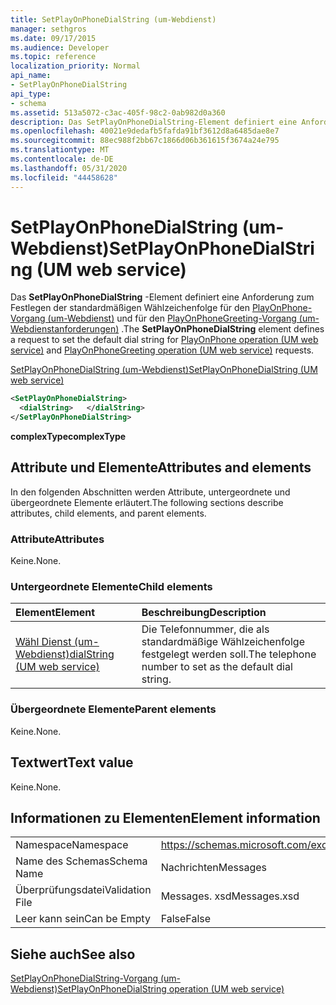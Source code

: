 ```yaml
---
title: SetPlayOnPhoneDialString (um-Webdienst)
manager: sethgros
ms.date: 09/17/2015
ms.audience: Developer
ms.topic: reference
localization_priority: Normal
api_name:
- SetPlayOnPhoneDialString
api_type:
- schema
ms.assetid: 513a5072-c3ac-405f-98c2-0ab982d0a360
description: Das SetPlayOnPhoneDialString-Element definiert eine Anforderung zum Festlegen der standardmäßigen Wählzeichenfolge für den PlayOnPhone-Vorgang (um-Webdienst) und für den PlayOnPhoneGreeting-Vorgang (um-Webdienstanforderungen).
ms.openlocfilehash: 40021e9dedafb5fafda91bf3612d8a6485dae8e7
ms.sourcegitcommit: 88ec988f2bb67c1866d06b361615f3674a24e795
ms.translationtype: MT
ms.contentlocale: de-DE
ms.lasthandoff: 05/31/2020
ms.locfileid: "44458628"
---
```

# <a name="setplayonphonedialstring-um-web-service"></a><span data-ttu-id="572d9-103">SetPlayOnPhoneDialString (um-Webdienst)</span><span class="sxs-lookup"><span data-stu-id="572d9-103">SetPlayOnPhoneDialString (UM web service)</span></span>

<span data-ttu-id="572d9-104">Das **SetPlayOnPhoneDialString** -Element definiert eine Anforderung zum Festlegen der standardmäßigen Wählzeichenfolge für den [PlayOnPhone-Vorgang (um-Webdienst)](playonphone-operation-um-web-service.md) und für den [PlayOnPhoneGreeting-Vorgang (um-Webdienstanforderungen)](playonphonegreeting-operation-um-web-service.md) .</span><span class="sxs-lookup"><span data-stu-id="572d9-104">The **SetPlayOnPhoneDialString** element defines a request to set the default dial string for [PlayOnPhone operation (UM web service)](playonphone-operation-um-web-service.md) and [PlayOnPhoneGreeting operation (UM web service)](playonphonegreeting-operation-um-web-service.md) requests.</span></span> 
  
[<span data-ttu-id="572d9-105">SetPlayOnPhoneDialString (um-Webdienst)</span><span class="sxs-lookup"><span data-stu-id="572d9-105">SetPlayOnPhoneDialString (UM web service)</span></span>](setplayonphonedialstring-um-web-service.md)
  
```xml
<SetPlayOnPhoneDialString>
  <dialString>   </dialString>
</SetPlayOnPhoneDialString>
```

 <span data-ttu-id="572d9-106">**complexType**</span><span class="sxs-lookup"><span data-stu-id="572d9-106">**complexType**</span></span>
## <a name="attributes-and-elements"></a><span data-ttu-id="572d9-107">Attribute und Elemente</span><span class="sxs-lookup"><span data-stu-id="572d9-107">Attributes and elements</span></span>

<span data-ttu-id="572d9-108">In den folgenden Abschnitten werden Attribute, untergeordnete und übergeordnete Elemente erläutert.</span><span class="sxs-lookup"><span data-stu-id="572d9-108">The following sections describe attributes, child elements, and parent elements.</span></span>
  
### <a name="attributes"></a><span data-ttu-id="572d9-109">Attribute</span><span class="sxs-lookup"><span data-stu-id="572d9-109">Attributes</span></span>

<span data-ttu-id="572d9-110">Keine.</span><span class="sxs-lookup"><span data-stu-id="572d9-110">None.</span></span>
  
### <a name="child-elements"></a><span data-ttu-id="572d9-111">Untergeordnete Elemente</span><span class="sxs-lookup"><span data-stu-id="572d9-111">Child elements</span></span>

|<span data-ttu-id="572d9-112">**Element**</span><span class="sxs-lookup"><span data-stu-id="572d9-112">**Element**</span></span>|<span data-ttu-id="572d9-113">**Beschreibung**</span><span class="sxs-lookup"><span data-stu-id="572d9-113">**Description**</span></span>|
|:-----|:-----|
|[<span data-ttu-id="572d9-114">Wähl Dienst (um-Webdienst)</span><span class="sxs-lookup"><span data-stu-id="572d9-114">dialString (UM web service)</span></span>](dialstring-um-web-service.md) <br/> |<span data-ttu-id="572d9-115">Die Telefonnummer, die als standardmäßige Wählzeichenfolge festgelegt werden soll.</span><span class="sxs-lookup"><span data-stu-id="572d9-115">The telephone number to set as the default dial string.</span></span>  <br/> |
   
### <a name="parent-elements"></a><span data-ttu-id="572d9-116">Übergeordnete Elemente</span><span class="sxs-lookup"><span data-stu-id="572d9-116">Parent elements</span></span>

<span data-ttu-id="572d9-117">Keine.</span><span class="sxs-lookup"><span data-stu-id="572d9-117">None.</span></span>
  
## <a name="text-value"></a><span data-ttu-id="572d9-118">Textwert</span><span class="sxs-lookup"><span data-stu-id="572d9-118">Text value</span></span>

<span data-ttu-id="572d9-119">Keine.</span><span class="sxs-lookup"><span data-stu-id="572d9-119">None.</span></span>
  
## <a name="element-information"></a><span data-ttu-id="572d9-120">Informationen zu Elementen</span><span class="sxs-lookup"><span data-stu-id="572d9-120">Element information</span></span>

|||
|:-----|:-----|
|<span data-ttu-id="572d9-121">Namespace</span><span class="sxs-lookup"><span data-stu-id="572d9-121">Namespace</span></span>  <br/> |https://schemas.microsoft.com/exchange/services/2006/messages  <br/> |
|<span data-ttu-id="572d9-122">Name des Schemas</span><span class="sxs-lookup"><span data-stu-id="572d9-122">Schema Name</span></span>  <br/> |<span data-ttu-id="572d9-123">Nachrichten</span><span class="sxs-lookup"><span data-stu-id="572d9-123">Messages</span></span>  <br/> |
|<span data-ttu-id="572d9-124">Überprüfungsdatei</span><span class="sxs-lookup"><span data-stu-id="572d9-124">Validation File</span></span>  <br/> |<span data-ttu-id="572d9-125">Messages. xsd</span><span class="sxs-lookup"><span data-stu-id="572d9-125">Messages.xsd</span></span>  <br/> |
|<span data-ttu-id="572d9-126">Leer kann sein</span><span class="sxs-lookup"><span data-stu-id="572d9-126">Can be Empty</span></span>  <br/> |<span data-ttu-id="572d9-127">False</span><span class="sxs-lookup"><span data-stu-id="572d9-127">False</span></span>  <br/> |
   
## <a name="see-also"></a><span data-ttu-id="572d9-128">Siehe auch</span><span class="sxs-lookup"><span data-stu-id="572d9-128">See also</span></span>



[<span data-ttu-id="572d9-129">SetPlayOnPhoneDialString-Vorgang (um-Webdienst)</span><span class="sxs-lookup"><span data-stu-id="572d9-129">SetPlayOnPhoneDialString operation (UM web service)</span></span>](setplayonphonedialstring-operation-um-web-service.md)

